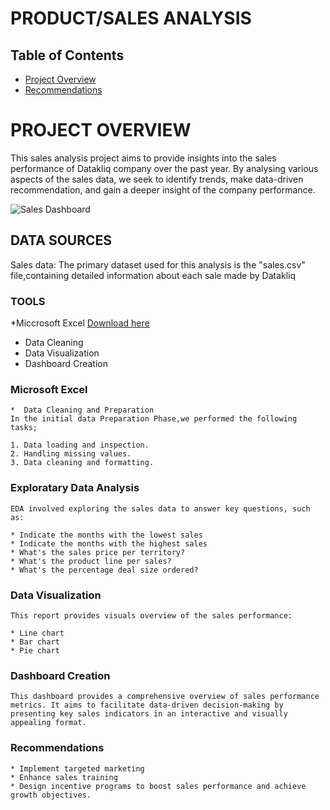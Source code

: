 # PRODUCT/SALES ANALYSIS

## Table of Contents 

- [Project Overview](#project-overview)
- [Recommendations](#recommendations)

# PROJECT OVERVIEW

This sales analysis project aims to provide insights into the sales performance of Datakliq company over the past year. By analysing various aspects of the sales data, we seek to identify trends, make data-driven recommendation, and gain a deeper insight of the company performance.




![Sales Dashboard](https://github.com/Yettybenny/Yettybenny/assets/145848340/810faa98-f5b0-4699-8569-5c36e1bbb8c9)


## DATA SOURCES 

Sales data: The primary dataset used for this analysis is the "sales.csv" file,containing detailed information about each sale made by Datakliq

### TOOLS

*Miccrosoft Excel [Download here](https://microsoft.com)
  - Data Cleaning
  - Data Visualization
  - Dashboard Creation


### Microsoft Excel
    *  Data Cleaning and Preparation
    In the initial data Preparation Phase,we performed the following tasks;

    1. Data loading and inspection.
    2. Handling missing values.
    3. Data cleaning and formatting.

### Exploratary Data Analysis

    EDA involved exploring the sales data to answer key questions, such as:
    
    * Indicate the months with the lowest sales
    * Indicate the months with the highest sales
    * What's the sales price per territory?
    * What's the product line per sales?
    * What's the percentage deal size ordered?


### Data Visualization
    This report provides visuals overview of the sales performance:

    * Line chart
    * Bar chart
    * Pie chart


### Dashboard Creation

    This dashboard provides a comprehensive overview of sales performance metrics. It aims to facilitate data-driven decision-making by presenting key sales indicators in an interactive and visually appealing format.

### Recommendations

    * Implement targeted marketing
    * Enhance sales training
    * Design incentive programs to boost sales performance and achieve growth objectives.
    


